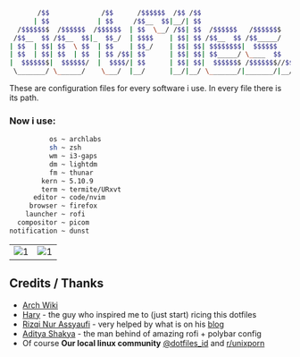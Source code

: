 ```sh
       /$$             /$$      /$$$$$$  /$$ /$$
      | $$            | $$     /$$__  $$|__/| $$
  /$$$$$$$  /$$$$$$  /$$$$$$  | $$  \__/ /$$| $$  /$$$$$$   /$$$$$$$
 /$$__  $$ /$$__  $$|_  $$_/  | $$$$    | $$| $$ /$$__  $$ /$$_____/
| $$  | $$| $$  \ $$  | $$    | $$_/    | $$| $$| $$$$$$$$|  $$$$$$
| $$  | $$| $$  | $$  | $$ /$$| $$      | $$| $$| $$_____/ \____  $$
|  $$$$$$$|  $$$$$$/  |  $$$$/| $$      | $$| $$|  $$$$$$$ /$$$$$$$//$$
 \_______/ \______/    \___/  |__/      |__/|__/ \_______/|_______/|__/
```

These are configuration files for every software i use.
In every file there is its path.

### Now i use:

```sh
          os ~ archlabs
          sh ~ zsh
          wm ~ i3-gaps
          dm ~ lightdm
          fm ~ thunar
        kern ~ 5.10.9
        term ~ termite/URxvt
      editor ~ code/nvim
     browser ~ firefox
    launcher ~ rofi
  compositor ~ picom
notification ~ dunst
```

<table>
  <tr>
    <td> <img src="https://raw.githubusercontent.com/opxop/dotfiles/main/.skrinsut/1.png" alt="1"></td>
    <td> <img src="https://raw.githubusercontent.com/opxop/dotfiles/main/.skrinsut/2.png" alt="1"></td>
  </tr>
</table>

## Credits / Thanks

- [Arch Wiki](https://wiki.archlinux.org/)
- [Hary](https://github.com/owl4ce) - the guy who inspired me to (just start) ricing this dotfiles
- [Rizqi Nur Assyaufi](https://github.com/bandithijo) - very helped by what is on his [blog](https://bandithijo.github.io/)
- [Aditya Shakya](https://github.com/adi1090x) - the man behind of amazing rofi + polybar config
- Of course **Our local linux community** [@dotfiles_id](https://t.me/dotfiles_id) and [r/unixporn](https://www.reddit.com/r/unixporn/)
